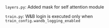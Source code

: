 `layers.py`: Added mask for self attention module

`train.py`: W&B login is executed only when `train_config.wandb_logging_enabled`